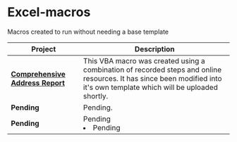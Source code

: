 # Excel-macros
Macros created to run without needing a base template

| Project                 | Description                                                                                                                                                    |
|------------------------|----------------------------------------------------------------------------------------------------------------------------------------------------------------|
| **[Comprehensive Address Report](https://github.com/ADeabenderfer/Excel-macros/blob/main/ComprehensiveAddressReport.vba)**    | This VBA macro was created using a combination of recorded steps and online resources. It has since been modified into it's own template which will be uploaded shortly. |
| **Pending**            | Pending. |
| **Pending** | Pending </li><li>Pending</li></ul> |

